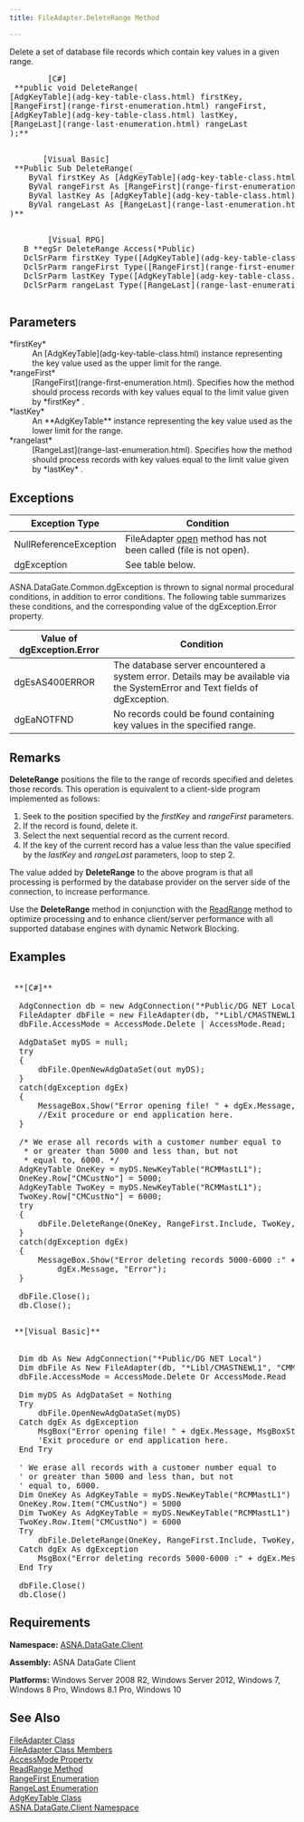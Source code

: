 ```yaml
---
title: FileAdapter.DeleteRange Method

---
```


Delete a set of database file records which contain key values in a given range.
<pre class="prettyprint">        <span class="lang">[C#]</span>
 **public void DeleteRange(
[AdgKeyTable](adg-key-table-class.html) firstKey,
[RangeFirst](range-first-enumeration.html) rangeFirst,
[AdgKeyTable](adg-key-table-class.html) lastKey,
[RangeLast](range-last-enumeration.html) rangeLast
);** 
      </pre>
<pre class="prettyprint">       <span class="lang">[Visual Basic] </span>
 **Public Sub DeleteRange( _
    ByVal firstKey As [AdgKeyTable](adg-key-table-class.html) _
    ByVal rangeFirst As [RangeFirst](range-first-enumeration.html) _
    ByVal lastKey As [AdgKeyTable](adg-key-table-class.html) _
    ByVal rangeLast As [RangeLast](range-last-enumeration.html)
)** 
      </pre>
<pre class="prettyprint">        <span class="lang">[Visual RPG]</span>
   B **egSr DeleteRange Access(*Public)
   DclSrParm firstKey Type([AdgKeyTable](adg-key-table-class.html))
   DclSrParm rangeFirst Type([RangeFirst](range-first-enumeration.html))
   DclSrParm lastKey Type([AdgKeyTable](adg-key-table-class.html))
   DclSrParm rangeLast Type([RangeLast](range-last-enumeration.html))** 
      </pre>

## Parameters

<dl>
        <dt>
 *firstKey* 
        </dt>
        <dd>An [AdgKeyTable](adg-key-table-class.html) instance representing 
						the key value used as the upper limit for the range. </dd>
        <dt>
 *rangeFirst* 
        </dt>
        <dd>
[RangeFirst](range-first-enumeration.html). Specifies how the method 
			should process records with key values equal to the limit value given by *firstKey* .
								</dd>
        <dt>
 *lastKey* 
        </dt>
        <dd>An **AdgKeyTable**  instance representing the key value used as the 
			lower limit for the range. </dd>
        <dt>
 *rangelast* 
        </dt>
        <dd>
[RangeLast](range-last-enumeration.html). Specifies how the method 
			should process records with key values equal to the limit value given by *lastKey* .</dd>
</dl>

## Exceptions



| Exception Type | Condition |
| ---- | ---- |
| NullReferenceException | FileAdapter [open](file-adapter-class-open-method.html) method has not been called (file is not open). |
| dgException | See table below. |



ASNA.DataGate.Common.dgException is thrown to signal normal procedural conditions, in addition to error conditions. The following table summarizes these conditions, and the corresponding value of the dgException.Error property.
<br />



| Value of dgException.Error | Condition |
| ---- | ---- |
| dgEsAS400ERROR | The database server encountered a system error. Details may be available via the SystemError and Text fields of dgException. |
| dgEaNOTFND | No records could be found containing key values in the specified range. |



## Remarks

**DeleteRange** positions the file to the range of records specified and deletes those records. This operation is equivalent to a client-side program implemented as follows:

1. Seek to the position specified by the *firstKey*  and *rangeFirst* 
				parameters.
2. If the record is found, delete it.
3. Select the next sequential record as the current record.
4. If the key of the current record has a value less than the value specified by 
					the *lastKey*  and *rangeLast*  parameters, loop to step 2.

The value added by **DeleteRange** to the above program is that all processing is performed by the database provider on the server side of the connection, to increase performance.

Use the **DeleteRange** method in conjunction with the [ ReadRange](file-adapter-class-read-range-method.html) method to optimize processing and to enhance client/server performance with all supported database engines with dynamic Network Blocking.
## Examples

<pre class="OH_CodeSnippetContainerCode">
        <span class="lang">
 **[C#]** 
        </span>
  AdgConnection db = new AdgConnection("*Public/DG NET Local");
  FileAdapter dbFile = new FileAdapter(db, "*Libl/CMASTNEWL1", "CMMASTERL1");
  dbFile.AccessMode = AccessMode.Delete | AccessMode.Read;

  AdgDataSet myDS = null;
  try
  {
      dbFile.OpenNewAdgDataSet(out myDS);
  }
  catch(dgException dgEx)
  {
      MessageBox.Show("Error opening file! " + dgEx.Message, "Error");
      //Exit procedure or end application here.
  }

  /* We erase all records with a customer number equal to
   * or greater than 5000 and less than, but not
   * equal to, 6000. */
  AdgKeyTable OneKey = myDS.NewKeyTable("RCMMastL1");
  OneKey.Row["CMCustNo"] = 5000;
  AdgKeyTable TwoKey = myDS.NewKeyTable("RCMMastL1");
  TwoKey.Row["CMCustNo"] = 6000;
  try
  {
      dbFile.DeleteRange(OneKey, RangeFirst.Include, TwoKey, RangeLast.Exclude);
  }
  catch(dgException dgEx)
  {
      MessageBox.Show("Error deleting records 5000-6000 :" +
          dgEx.Message, "Error");
  }

  dbFile.Close();
  db.Close();</pre>
<pre class="OH_CodeSnippetContainerCode">
        <span class="lang">
 **[Visual Basic]** 
        </span>

  Dim db As New AdgConnection("*Public/DG NET Local")
  Dim dbFile As New FileAdapter(db, "*Libl/CMASTNEWL1", "CMMASTERL1")
  dbFile.AccessMode = AccessMode.Delete Or AccessMode.Read

  Dim myDS As AdgDataSet = Nothing
  Try
      dbFile.OpenNewAdgDataSet(myDS)
  Catch dgEx As dgException
      MsgBox("Error opening file! " + dgEx.Message, MsgBoxStyle.OKOnly, "Error")
      'Exit procedure or end application here.
  End Try

  ' We erase all records with a customer number equal to
  ' or greater than 5000 and less than, but not
  ' equal to, 6000. 
  Dim OneKey As AdgKeyTable = myDS.NewKeyTable("RCMMastL1")
  OneKey.Row.Item("CMCustNo") = 5000
  Dim TwoKey As AdgKeyTable = myDS.NewKeyTable("RCMMastL1")
  TwoKey.Row.Item("CMCustNo") = 6000
  Try
      dbFile.DeleteRange(OneKey, RangeFirst.Include, TwoKey, RangeLast.Exclude)
  Catch dgEx As dgException
      MsgBox("Error deleting records 5000-6000 :" + dgEx.Message, MsgBoxStyle.OKOnly, "Error")
  End Try

  dbFile.Close()
  db.Close()</pre>

## Requirements

**Namespace:** [ASNA.DataGate.Client](datagate-client-namespace.html) 

**Assembly:** ASNA DataGate Client

**Platforms:** Windows Server 2008 R2, Windows Server 2012, Windows 7, Windows 8 Pro, Windows 8.1 Pro, Windows 10
## See Also


[FileAdapter Class](file-adapter-class.html)
      <br />
[FileAdapter Class Members](file-adapter-members.html)
      <br />
[AccessMode Property](file-adapter-class-access-mode-property.html)
      <br />
[ReadRange Method](file-adapter-class-read-range-method.html)
      <br />
[RangeFirst Enumeration](range-first-enumeration.html)
      <br />
[RangeLast Enumeration](range-last-enumeration.html)
      <br />
[AdgKeyTable Class](adg-key-table-class.html)
      <br />
[ASNA.DataGate.Client Namespace](datagate-client-namespace.html)

